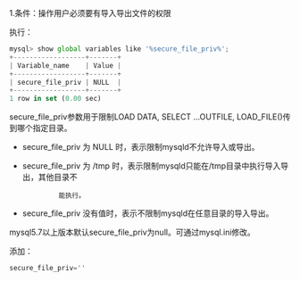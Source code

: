 1.条件：操作用户必须要有导入导出文件的权限

执行：

```javascript
mysql> show global variables like '%secure_file_priv%';
+------------------+-------+
| Variable_name    | Value |
+------------------+-------+
| secure_file_priv | NULL  |
+------------------+-------+
1 row in set (0.00 sec)
```



secure_file_priv参数用于限制LOAD DATA, SELECT …OUTFILE, LOAD_FILE()传到哪个指定目录。



- secure_file_priv 为 NULL 时，表示限制mysqld不允许导入或导出。

- secure_file_priv 为 /tmp 时，表示限制mysqld只能在/tmp目录中执行导入导出，其他目录不  

               能执行。

- secure_file_priv 没有值时，表示不限制mysqld在任意目录的导入导出。



mysql5.7以上版本默认secure_file_priv为null。可通过mysql.ini修改。

添加：

```javascript
secure_file_priv=''
```

